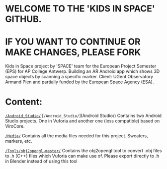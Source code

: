 # WELCOME TO THE 'KIDS IN SPACE' GITHUB.
# IF YOU WANT TO CONTINUE OR MAKE CHANGES, PLEASE FORK

Kids in Space project by 'SPACE' team for the European Project Semester (EPS) for AP College Antwerp. Building an AR Android app which shows 3D space objects by scanning a specific marker. Client: UGent Observatory Armand Pien and partially funded by the European Space Agency (ESA).

# Content:

[`/Android_Studio/`](Android-Studio)
[`/Android_Studio/`](Android Studio/)
Contains two Android Studio projects. One in Vuforia and another one (less compatible) based on ViroCore.

[`/Media/`](Media/)
Contains all the media files needed for this project. Sweaters, markers, etc.

[`/Tools/obj2opengl-master/`](Tools/obj2opengl-master/)
Contains the obj2opengl tool to convert .obj files to .h (C++) files which Vuforia can make use of. Please export directly to .h in Blender instead of using this tool
